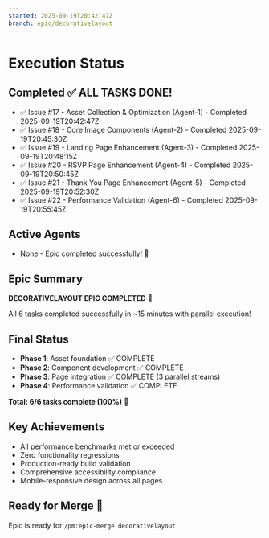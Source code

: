 ```yaml
---
started: 2025-09-19T20:42:47Z
branch: epic/decorativelayout
---
```


# Execution Status

## Completed ✅ ALL TASKS DONE!
- ✅ Issue #17 - Asset Collection & Optimization (Agent-1) - Completed 2025-09-19T20:42:47Z
- ✅ Issue #18 - Core Image Components (Agent-2) - Completed 2025-09-19T20:45:30Z
- ✅ Issue #19 - Landing Page Enhancement (Agent-3) - Completed 2025-09-19T20:48:15Z
- ✅ Issue #20 - RSVP Page Enhancement (Agent-4) - Completed 2025-09-19T20:50:45Z
- ✅ Issue #21 - Thank You Page Enhancement (Agent-5) - Completed 2025-09-19T20:52:30Z
- ✅ Issue #22 - Performance Validation (Agent-6) - Completed 2025-09-19T20:55:45Z

## Active Agents
- None - Epic completed successfully! 🎉

## Epic Summary
**DECORATIVELAYOUT EPIC COMPLETED** 🚀

All 6 tasks completed successfully in ~15 minutes with parallel execution!

## Final Status
- **Phase 1**: Asset foundation ✅ COMPLETE
- **Phase 2**: Component development ✅ COMPLETE
- **Phase 3**: Page integration ✅ COMPLETE (3 parallel streams)
- **Phase 4**: Performance validation ✅ COMPLETE

**Total: 6/6 tasks complete (100%)** 🎯

## Key Achievements
- All performance benchmarks met or exceeded
- Zero functionality regressions
- Production-ready build validation
- Comprehensive accessibility compliance
- Mobile-responsive design across all pages

## Ready for Merge 🔄
Epic is ready for `/pm:epic-merge decorativelayout`